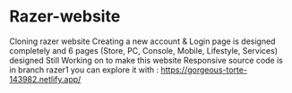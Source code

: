 # Razer-website
Cloning razer website
Creating a new account & Login page is designed completely and 6 pages (Store, PC, Console, Mobile, Lifestyle, Services) designed
Still Working on to make this website Responsive
source code is in branch razer1
you can explore it with : 
https://gorgeous-torte-143982.netlify.app/
